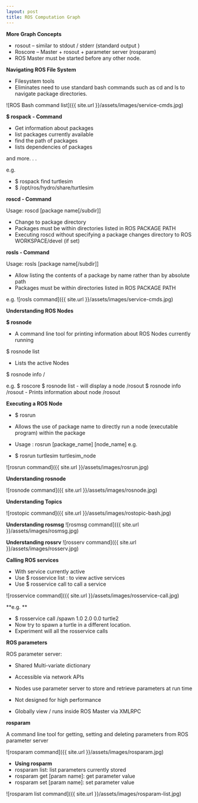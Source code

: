 ```yaml
---
layout: post
title: ROS Computation Graph
---
```



**More Graph Concepts**

- rosout – similar to stdout / stderr (standard output )
- Roscore – Master + rosout + parameter server (rosparam)
 - ROS Master must be started before any other node. 


**Navigating ROS File System**

- Filesystem tools
 - Eliminates need to use standard bash commands such as cd and ls to navigate package directories.
 
![ROS Bash command list]({{ site.url }}/assets/images/service-cmds.jpg)


**$ rospack - Command**

- Get information about packages
- list packages currently available
- find the path of packages
- lists dependencies of packages

and more. . .

e.g. 
- $ rospack find turtlesim
- $ /opt/ros/hydro/share/turtlesim



**roscd - Command**

Usage: roscd [package name[/subdir]]

- Change to package directory
- Packages must be within directories listed in ROS PACKAGE PATH
- Executing roscd without specifying a package changes directory to ROS WORKSPACE/devel (if set)

**rosls - Command**

Usage: rosls [package name[/subdir]]

- Allow listing the contents of a package by name rather than by absolute path
- Packages must be within directories listed in ROS PACKAGE PATH

e.g.
![rosls command]({{ site.url }}/assets/images/service-cmds.jpg)




**Understanding ROS Nodes**

**$ rosnode**

- A command line tool for printing information about ROS Nodes currently running

$ rosnode list
 
- Lists the active Nodes

$ rosnode info /<node name>

e.g. 
$ roscore
$ rosnode list - will display a node /rosout
$ rosnode info /rosout - Prints information about node /rosout


**Executing a ROS Node**

- $ rosrun
 - Allows the use of package name to directly run a node (executable program) within the package

- Usage : rosrun [package_name] [node_name]
e.g. 

- $ rosrun turtlesim turtlesim_node

![rosrun command]({{ site.url }}/assets/images/rosrun.jpg)


**Understanding rosnode**

![rosnode command]({{ site.url }}/assets/images/rosnode.jpg)


**Understanding Topics**

![rostopic command]({{ site.url }}/assets/images/rostopic-bash.jpg)

**Understanding rosmsg**
![rosmsg command]({{ site.url }}/assets/images/rosmsg.jpg)

**Understanding rossrv**
![rosserv command]({{ site.url }}/assets/images/rosserv.jpg)



**Calling ROS services**

- With service currently active 
 - Use $ rosservice list : to view active services
 - Use $ rosservice call to call a service

![rosservice command]({{ site.url }}/assets/images/rosservice-call.jpg)

**e.g. **

- $ rosservice call /spawn 1.0 2.0 0.0 turtle2
- Now try to spawn a turtle in a different location.
- Experiment will all the rosservice calls
   

**ROS parameters**

ROS parameter server:

 - Shared Multi-variate dictionary
 - Accessible via network APIs

- Nodes use parameter server to store and retrieve parameters at run time
- Not designed for high performance
- Globally view / runs inside ROS Master via XMLRPC


**rosparam**

A command line tool for getting, setting and deleting parameters from ROS parameter server

![rosparam command]({{ site.url }}/assets/images/rosparam.jpg)

- **Using rosparm**
 - rosparam list: list parameters currently stored
 - rosparam get [param name]: get parameter value
 - rosparam set [param name]: set parameter value


![rosparam list command]({{ site.url }}/assets/images/rosparam-list.jpg)






























